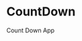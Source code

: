 # CountDown
 Count Down App
      
              
                                                                           
                                                                                      
                                                                                           
                                                                                
                                                                
                                           
                        
                   
    
 
   
